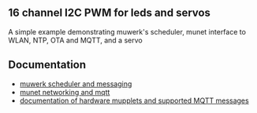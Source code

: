 ## 16 channel I2C PWM for leds and servos

A simple example demonstrating muwerk's scheduler, munet interface to WLAN, NTP, OTA and MQTT, and a servo


## Documentation

* [muwerk scheduler and messaging](https://github.com/muwerk/muwerk)
* [munet networking and mqtt](https://github.com/muwerk/munet)
* [documentation of hardware mupplets and supported MQTT messages](https://github.com/muwerk/mupplets)
